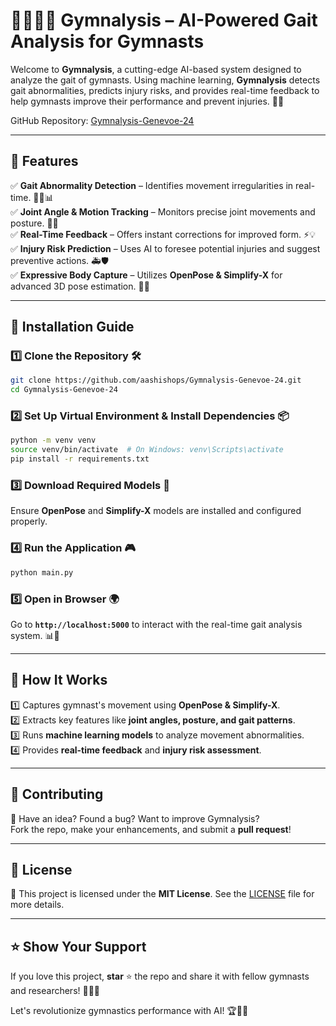 # 🤸‍♂️🏋️‍♀️ Gymnalysis – AI-Powered Gait Analysis for Gymnasts

Welcome to **Gymnalysis**, a cutting-edge AI-based system designed to analyze the gait of gymnasts. Using machine learning, **Gymnalysis** detects gait abnormalities, predicts injury risks, and provides real-time feedback to help gymnasts improve their performance and prevent injuries. 🚀🤖

GitHub Repository: [Gymnalysis-Genevoe-24](https://github.com/aashishops/Gymnalysis-Genevoe-24)

---

## 📌 Features

✅ **Gait Abnormality Detection** – Identifies movement irregularities in real-time. 🏃‍♂️📊  
✅ **Joint Angle & Motion Tracking** – Monitors precise joint movements and posture. 🦿📐  
✅ **Real-Time Feedback** – Offers instant corrections for improved form. ⚡💡  
✅ **Injury Risk Prediction** – Uses AI to foresee potential injuries and suggest preventive actions. 🚑🛡️  
✅ **Expressive Body Capture** – Utilizes **OpenPose & Simplify-X** for advanced 3D pose estimation. 📸🎯  

---

## 🚀 Installation Guide

### 1️⃣ Clone the Repository 🛠️  
```bash
git clone https://github.com/aashishops/Gymnalysis-Genevoe-24.git
cd Gymnalysis-Genevoe-24
```

### 2️⃣ Set Up Virtual Environment & Install Dependencies 📦  
```bash
python -m venv venv
source venv/bin/activate  # On Windows: venv\Scripts\activate
pip install -r requirements.txt
```

### 3️⃣ Download Required Models 🧠  
Ensure **OpenPose** and **Simplify-X** models are installed and configured properly.

### 4️⃣ Run the Application 🎮  
```bash
python main.py
```

### 5️⃣ Open in Browser 🌍  
Go to **`http://localhost:5000`** to interact with the real-time gait analysis system. 📊🦾  

---

## 🎯 How It Works

1️⃣ Captures gymnast's movement using **OpenPose & Simplify-X**.  
2️⃣ Extracts key features like **joint angles, posture, and gait patterns**.  
3️⃣ Runs **machine learning models** to analyze movement abnormalities.  
4️⃣ Provides **real-time feedback** and **injury risk assessment**.  

---

## 🤝 Contributing

🚀 Have an idea? Found a bug? Want to improve Gymnalysis?  
Fork the repo, make your enhancements, and submit a **pull request**!  

---

## 📜 License

📝 This project is licensed under the **MIT License**. See the [LICENSE](LICENSE) file for more details.  

---

## ⭐ Show Your Support

If you love this project, **star** ⭐ the repo and share it with fellow gymnasts and researchers! 🤸‍♀️💡  

Let's revolutionize gymnastics performance with AI! 🏆🤖🔥
